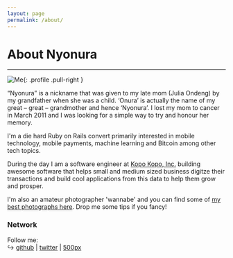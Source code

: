 ```yaml
---
layout: page
permalink: /about/
---
```



# About Nyonura
----------------

![Me](http://www.gravatar.com/avatar/992bdc35354793cea7bdd2a9d5980bab.png?s=200){: .profile .pull-right }


“Nyonura” is a nickname that was given to my late mom (Julia Ondeng) by my grandfather when she was a child. 
‘Onura’ is actually the name of my great – great – grandmother and hence ‘Nyonura’. I lost my mom to cancer in 
March 2011 and I was looking for a simple way to try and honour her memory.

I'm a die hard Ruby on Rails convert primarily interested in mobile technology, mobile payments, machine learning and Bitcoin among other tech topics.

During the day I am a software engineer at [Kopo Kopo, Inc.](http://www.kopokopo.com) building awesome software that helps small and medium sized business
digitze their transactions and build cool applications from this data to help them grow and prosper.

I'm also an amateur photographer 'wannabe' and you can find some of [my best photographs here](https://500px.com/donden1). Drop me some tips if you fancy!


### Network

Follow me:  
↪ [github](http://github.com/dondeng) | [twitter](http://twitter.com/donden1) | [500px](https://500px.com/donden1)